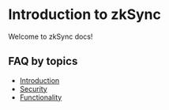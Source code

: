 # Introduction to zkSync

Welcome to zkSync docs!

## FAQ by topics

- [Introduction](intro.html)
- [Security](security.html)
- [Functionality](functionality.html)
